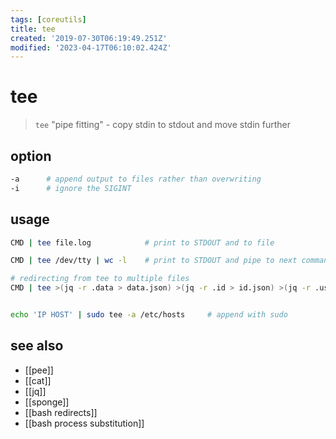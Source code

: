 ```yaml
---
tags: [coreutils]
title: tee
created: '2019-07-30T06:19:49.251Z'
modified: '2023-04-17T06:10:02.424Z'
---
```


# tee

> `tee` "pipe fitting" - copy stdin to stdout and move stdin further

## option

```sh
-a      # append output to files rather than overwriting
-i      # ignore the SIGINT
```

## usage

```sh
CMD | tee file.log            # print to STDOUT and to file

CMD | tee /dev/tty | wc -l    # print to STDOUT and pipe to next command

# redirecting from tee to multiple files
CMD | tee >(jq -r .data > data.json) >(jq -r .id > id.json) >(jq -r .user > user.json)


echo 'IP HOST' | sudo tee -a /etc/hosts     # append with sudo
```

## see also

- [[pee]]
- [[cat]]
- [[jq]]
- [[sponge]]
- [[bash redirects]]
- [[bash process substitution]]
